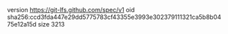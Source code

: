 version https://git-lfs.github.com/spec/v1
oid sha256:ccd3fda447e29dd5775783cf43355e3993e302379111321ca5b8b0475e12a15d
size 3213
